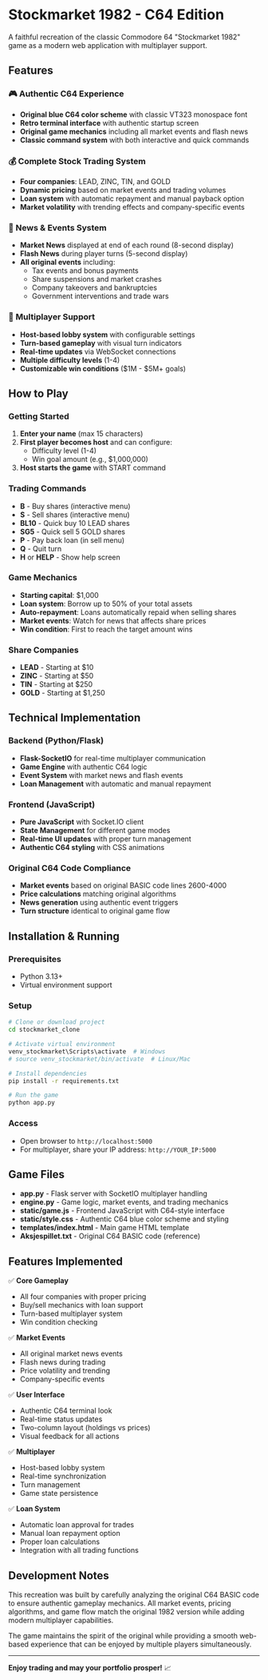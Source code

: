 # Stockmarket 1982 - C64 Edition

A faithful recreation of the classic Commodore 64 "Stockmarket 1982" game as a modern web application with multiplayer support.

## Features

### 🎮 Authentic C64 Experience
- **Original blue C64 color scheme** with classic VT323 monospace font
- **Retro terminal interface** with authentic startup screen
- **Original game mechanics** including all market events and flash news
- **Classic command system** with both interactive and quick commands

### 💰 Complete Stock Trading System
- **Four companies**: LEAD, ZINC, TIN, and GOLD
- **Dynamic pricing** based on market events and trading volumes
- **Loan system** with automatic repayment and manual payback option
- **Market volatility** with trending effects and company-specific events

### 📰 News & Events System
- **Market News** displayed at end of each round (8-second display)
- **Flash News** during player turns (5-second display)
- **All original events** including:
  - Tax events and bonus payments
  - Share suspensions and market crashes
  - Company takeovers and bankruptcies
  - Government interventions and trade wars

### 👥 Multiplayer Support
- **Host-based lobby system** with configurable settings
- **Turn-based gameplay** with visual turn indicators
- **Real-time updates** via WebSocket connections
- **Multiple difficulty levels** (1-4)
- **Customizable win conditions** ($1M - $5M+ goals)

## How to Play

### Getting Started
1. **Enter your name** (max 15 characters)
2. **First player becomes host** and can configure:
   - Difficulty level (1-4)
   - Win goal amount (e.g., $1,000,000)
3. **Host starts the game** with START command

### Trading Commands
- **B** - Buy shares (interactive menu)
- **S** - Sell shares (interactive menu)
- **BL10** - Quick buy 10 LEAD shares
- **SG5** - Quick sell 5 GOLD shares
- **P** - Pay back loan (in sell menu)
- **Q** - Quit turn
- **H** or **HELP** - Show help screen

### Game Mechanics
- **Starting capital**: $1,000
- **Loan system**: Borrow up to 50% of your total assets
- **Auto-repayment**: Loans automatically repaid when selling shares
- **Market events**: Watch for news that affects share prices
- **Win condition**: First to reach the target amount wins

### Share Companies
- **LEAD** - Starting at $10
- **ZINC** - Starting at $50  
- **TIN** - Starting at $250
- **GOLD** - Starting at $1,250

## Technical Implementation

### Backend (Python/Flask)
- **Flask-SocketIO** for real-time multiplayer communication
- **Game Engine** with authentic C64 logic
- **Event System** with market news and flash events
- **Loan Management** with automatic and manual repayment

### Frontend (JavaScript)
- **Pure JavaScript** with Socket.IO client
- **State Management** for different game modes
- **Real-time UI updates** with proper turn management
- **Authentic C64 styling** with CSS animations

### Original C64 Code Compliance
- **Market events** based on original BASIC code lines 2600-4000
- **Price calculations** matching original algorithms
- **News generation** using authentic event triggers
- **Turn structure** identical to original game flow

## Installation & Running

### Prerequisites
- Python 3.13+
- Virtual environment support

### Setup
```bash
# Clone or download project
cd stockmarket_clone

# Activate virtual environment
venv_stockmarket\Scripts\activate  # Windows
# source venv_stockmarket/bin/activate  # Linux/Mac

# Install dependencies
pip install -r requirements.txt

# Run the game
python app.py
```

### Access
- Open browser to `http://localhost:5000`
- For multiplayer, share your IP address: `http://YOUR_IP:5000`

## Game Files

- **app.py** - Flask server with SocketIO multiplayer handling
- **engine.py** - Game logic, market events, and trading mechanics
- **static/game.js** - Frontend JavaScript with C64-style interface
- **static/style.css** - Authentic C64 blue color scheme and styling
- **templates/index.html** - Main game HTML template
- **Aksjespillet.txt** - Original C64 BASIC code (reference)

## Features Implemented

✅ **Core Gameplay**
- All four companies with proper pricing
- Buy/sell mechanics with loan support
- Turn-based multiplayer system
- Win condition checking

✅ **Market Events**
- All original market news events
- Flash news during trading
- Price volatility and trending
- Company-specific events

✅ **User Interface**
- Authentic C64 terminal look
- Real-time status updates
- Two-column layout (holdings vs prices)
- Visual feedback for all actions

✅ **Multiplayer**
- Host-based lobby system
- Real-time synchronization
- Turn management
- Game state persistence

✅ **Loan System**
- Automatic loan approval for trades
- Manual loan repayment option
- Proper loan calculations
- Integration with all trading functions

## Development Notes

This recreation was built by carefully analyzing the original C64 BASIC code to ensure authentic gameplay mechanics. All market events, pricing algorithms, and game flow match the original 1982 version while adding modern multiplayer capabilities.

The game maintains the spirit of the original while providing a smooth web-based experience that can be enjoyed by multiple players simultaneously.

---

**Enjoy trading and may your portfolio prosper!** 📈
